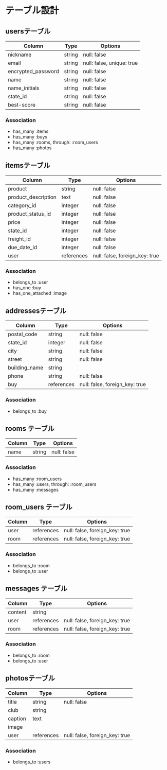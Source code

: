# テーブル設計

## usersテーブル

| Column              | Type   | Options                   |
| ------------------- | ------ | ------------------------- |
| nickname            | string | null: false               |
| email               | string | null: false, unique: true |
| encrypted_password  | string | null: false               |
| name                | string | null: false               |
| name_initials       | string | null: false               |
| state_id            | string | null: false               |
| best-score          | string | null: false               |

### Association
- has_many :items
- has_many :buys
- has_many :rooms, through: :room_users
- has_many :photos


## itemsテーブル

| Column              | Type       | Options     |
| ------------------- | -----------| ----------- |
| product             | string     | null: false |
| product_description | text       | null: false |
| category_id         | integer    | null: false |
| product_status_id   | integer    | null: false |
| price               | integer    | null: false |
| state_id            | integer    | null: false |
| freight_id          | integer    | null: false |
| due_date_id         | integer    | null: false |
| user                | references | null: false, foreign_key: true |

### Association
- belongs_to :user
- has_one :buy
- has_one_attached :image

## addressesテーブル

| Column              | Type       | Options     |
| ------------------- | -----------| ----------- |
| postal_code         | string     | null: false |
| state_id            | integer    | null: false |
| city                | string     | null: false |
| street              | string     | null: false |
| building_name       | string     |             |
| phone               | string    | null: false |
| buy                 | references | null: false, foreign_key: true |

### Association

- belongs_to :buy

## rooms テーブル

| Column | Type   | Options     |
| ------ | ------ | ----------- |
| name   | string | null: false |

### Association

- has_many :room_users
- has_many :users, through: :room_users
- has_many :messages

## room_users テーブル

| Column | Type       | Options                        |
| ------ | ---------- | ------------------------------ |
| user   | references | null: false, foreign_key: true |
| room   | references | null: false, foreign_key: true |

### Association

- belongs_to :room
- belongs_to :user

## messages テーブル

| Column  | Type       | Options                        |
| ------- | ---------- | ------------------------------ |
| content | string     |                                |
| user    | references | null: false, foreign_key: true |
| room    | references | null: false, foreign_key: true |

### Association

- belongs_to :room
- belongs_to :user

## photosテーブル

| Column            | Type       | Options                        |
| ------------------ | ------     | ------------------------------ |
| title              | string     | null: false                    |
| club               | string     |                                |
| caption            | text       |                                |
| image              |            |                                |
| user               | references | null: false, foreign_key: true |

### Association

- belongs_to :users